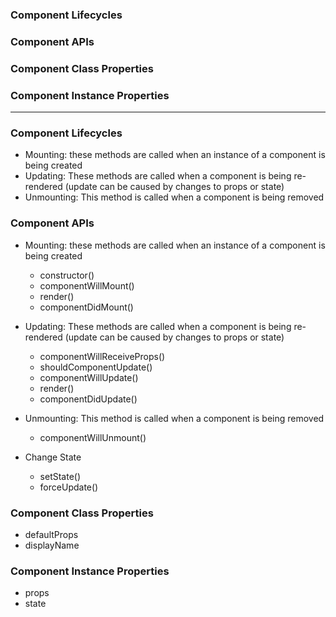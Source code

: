 ### Component Lifecycles
### Component APIs
### Component Class Properties
### Component Instance Properties

-----------------------------------

### Component Lifecycles
* Mounting: these methods are called when an instance of a component is being created
* Updating: These methods are called when a component is being re-rendered (update can be caused by changes to props or state)
* Unmounting: This method is called when a component is being removed

### Component APIs
* Mounting: these methods are called when an instance of a component is being created
  * constructor()
  * componentWillMount()
  * render()
  * componentDidMount()
  
* Updating: These methods are called when a component is being re-rendered (update can be caused by changes to props or state)
  * componentWillReceiveProps()
  * shouldComponentUpdate()
  * componentWillUpdate()
  * render()
  * componentDidUpdate()
  
* Unmounting: This method is called when a component is being removed
  * componentWillUnmount()
  
* Change State
  * setState()
  * forceUpdate()
  
### Component Class Properties
  * defaultProps
  * displayName

### Component Instance Properties
  * props
  * state
  
  
  
  
  
  
  
  
  
  
  
  
  
  
  
  
  
  
